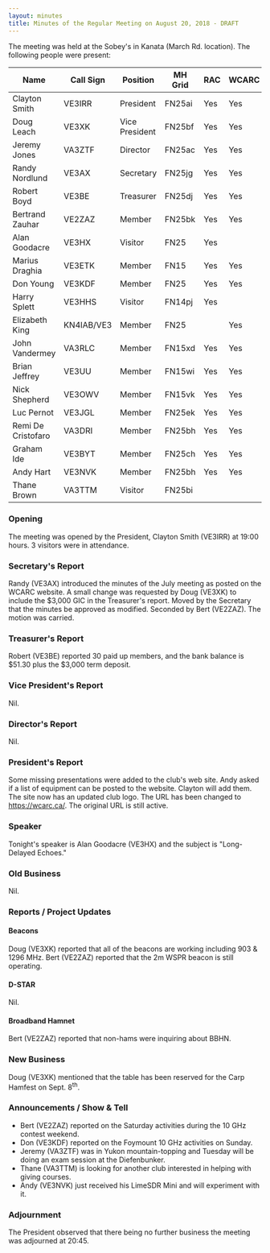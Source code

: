```yaml
---
layout: minutes
title: Minutes of the Regular Meeting on August 20, 2018 - DRAFT
---
```


The meeting was held at the Sobey's in Kanata (March Rd. location).
The following people were present:

| Name                   | Call Sign  | Position         | MH Grid | RAC | WCARC |
|------------------------|------------|------------------|---------|-----|-------|
| Clayton Smith          | VE3IRR     | President        | FN25ai  | Yes | Yes   |
| Doug Leach             | VE3XK      | Vice President   | FN25bf  | Yes | Yes   |
| Jeremy Jones           | VA3ZTF     | Director         | FN25ac  | Yes | Yes   |
| Randy Nordlund         | VE3AX      | Secretary        | FN25jg  | Yes | Yes   |
| Robert Boyd            | VE3BE      | Treasurer        | FN25dj  | Yes | Yes   |
| Bertrand Zauhar        | VE2ZAZ     | Member           | FN25bk  | Yes | Yes   |
| Alan Goodacre          | VE3HX      | Visitor          | FN25    | Yes |       |
| Marius Draghia         | VE3ETK     | Member           | FN15    | Yes | Yes   |
| Don Young              | VE3KDF     | Member           | FN25    | Yes | Yes   |
| Harry Splett           | VE3HHS     | Visitor          | FN14pj  | Yes |       |
| Elizabeth King         | KN4IAB/VE3 | Member           | FN25    |     | Yes   |
| John Vandermey         | VA3RLC     | Member           | FN15xd  | Yes | Yes   |
| Brian Jeffrey          | VE3UU      | Member           | FN15wi  | Yes | Yes   |
| Nick Shepherd          | VE3OWV     | Member           | FN15vk  | Yes | Yes   |
| Luc Pernot             | VE3JGL     | Member           | FN25ek  | Yes | Yes   |
| Remi De Cristofaro     | VA3DRI     | Member           | FN25bh  | Yes | Yes   |
| Graham Ide             | VE3BYT     | Member           | FN25ch  | Yes | Yes   |
| Andy Hart              | VE3NVK     | Member           | FN25bh  | Yes | Yes   |
| Thane Brown            | VA3TTM     | Visitor          | FN25bi  |     |       |

### Opening

The meeting was opened by the President, Clayton Smith (VE3IRR) at 19:00 hours.
3 visitors were in attendance.

### Secretary's Report

Randy (VE3AX) introduced the minutes of the July meeting as posted on the WCARC website.
A small change was requested by Doug (VE3XK) to include the $3,000 GIC in the Treasurer's report.
Moved by the Secretary that the minutes be approved as modified. Seconded by Bert (VE2ZAZ).
The motion was carried.

### Treasurer's Report

Robert (VE3BE) reported 30 paid up members, and the bank balance is $51.30 plus the $3,000 term deposit.

### Vice President's Report

Nil.

### Director's Report

Nil.

### President's Report

Some missing presentations were added to the club's web site.
Andy asked if a list of equipment can be posted to the website. Clayton will add them.
The site now has an updated club logo.
The URL has been changed to https://wcarc.ca/. The original URL is still active.

### Speaker

Tonight's speaker is Alan Goodacre (VE3HX) and the subject is "Long-Delayed Echoes."

### Old Business

Nil.

### Reports / Project Updates

#### Beacons

Doug (VE3XK) reported that all of the beacons are working including 903 & 1296 MHz.
Bert (VE2ZAZ) reported that the 2m WSPR beacon is still operating.

#### D-STAR

Nil.

#### Broadband Hamnet

Bert (VE2ZAZ) reported that non-hams were inquiring about BBHN.

### New Business

Doug (VE3XK) mentioned that the table has been reserved for the Carp Hamfest on Sept. 8<sup>th</sup>.

### Announcements / Show & Tell

* Bert (VE2ZAZ) reported on the Saturday activities during the 10 GHz contest weekend.
* Don (VE3KDF) reported on the Foymount 10 GHz activities on Sunday.
* Jeremy (VA3ZTF) was in Yukon mountain-topping and Tuesday will be doing an exam session at the Diefenbunker.
* Thane (VA3TTM) is looking for another club interested in helping with giving courses.
* Andy (VE3NVK) just received his LimeSDR Mini and will experiment with it.

### Adjournment

The President observed that there being no further business the meeting was
adjourned at 20:45.

